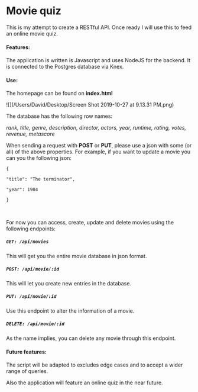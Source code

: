 # Movie quiz

This is my attempt to create a RESTful API. Once ready I will use this to feed an online movie quiz.

#### Features:

The application is written is Javascript and uses NodeJS for the backend. It is connected to the Postgres database via Knex. 

#### Use:

The homepage can be found on **index.html**

![](/Users/David/Desktop/Screen Shot 2019-10-27 at 9.13.31 PM.png)



The database has the following row names:

*rank, title, genre, description, director, actors, year, runtime, rating, votes, revenue, metascore*

When sending a request with **POST** or **PUT**, please use a json with some (or all) of the above properties. For example, if you want to update a movie you can you the following json:



```
{

"title": "The terminator",

"year": 1984

}
```

​       

For now you can access, create, update and delete movies using the following endpoints:

##### `GET: /api/movies`

This will get you the entire movie database in json format.

##### `POST: /api/movie/:id`

This will let you create new entries in the database.

##### `PUT: /api/movie/:id`

Use this endpoint to alter the information of a movie.

##### `DELETE: /api/movie/:id`

As the name implies, you can delete any movie through this endpoint.



#### Future features:

The script will be adapted to excludes edge cases and to accept a wider range of queries.

Also the application will feature an online quiz in the near future.